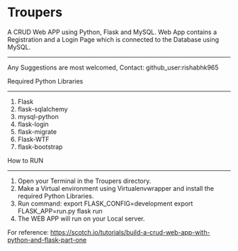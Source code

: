 # Troupers

A CRUD Web APP using Python, Flask and MySQL.
Web App contains a Registration and a Login Page which is connected to the Database using MySQL.
********************

Any Suggestions are most welcomed, Contact: github_user:rishabhk965


Required Python Libraries
********************
1. Flask
2. flask-sqlalchemy
3. mysql-python
4. flask-login
5. flask-migrate
6. Flask-WTF
7. flask-bootstrap


How to RUN
********************
1. Open your Terminal in the Troupers directory.
2. Make a Virtual environment using Virtualenvwrapper and install the required Python Libraries.
3. Run command:
      export FLASK_CONFIG=development
      export FLASK_APP=run.py
      flask run
4. The WEB APP will run on your Local server.



For reference:  https://scotch.io/tutorials/build-a-crud-web-app-with-python-and-flask-part-one
